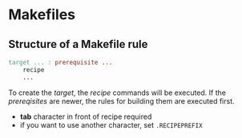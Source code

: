 # Makefiles

## Structure of a Makefile rule

```Makefile
target ... : prerequisite ...
	recipe
	...
```

To create the _target_, the _recipe_ commands will be executed. If the _prereqisites_ are newer, the rules for building them are executed first.

* __tab__ character in front of recipe required
* if you want to use another character, set ``.RECIPEPREFIX``
